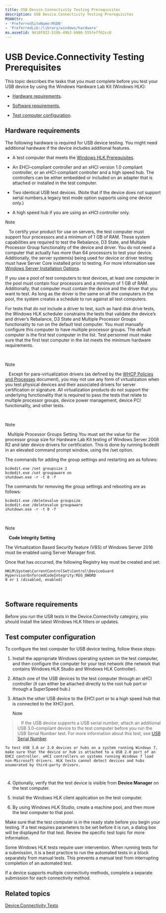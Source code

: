 ```yaml
---
title: USB Device.Connectivity Testing Prerequisites
description: USB Device.Connectivity Testing Prerequisites
MSHAttr:
- 'PreferredSiteName:MSDN'
- 'PreferredLib:/library/windows/hardware'
ms.assetid: 9410f022-510b-49b3-b966-555feff62cc8
---
```


# USB Device.Connectivity Testing Prerequisites


This topic describes the tasks that you must complete before you test your USB device by using the Windows Hardware Lab Kit (Windows HLK):

-   [Hardware requirements](#bkmk-hardwarerequirements).

-   [Software requirements](#bkmk-softwarerequirements),

-   [Test computer configuration](#bkmk-configuringtestcomputer).

## <span id="BKMK-hardwareRequirements"></span><span id="bkmk_hardwarerequirements"></span><span id="BKMK_HARDWAREREQUIREMENTS"></span>Hardware requirements


The following hardware is required for USB device testing. You might need additional hardware if the device includes additional features.

-   A test computer that meets the [Windows HLK Prerequisites](..\getstarted\windows-hlk-prerequisites.md).

-   An EHCI–compliant controller and an xHCI version 1.0 compliant controller, or an xHCI-compliant controller and a high speed hub. The controllers can be either embedded or included on an adapter that is attached or installed in the test computer.

-   Two identical USB test devices. (Note that if the device does not support serial numbers,a legacy test mode option supports using one device only.)

-   A high speed hub if you are using an xHCI controller only.

>[!NOTE]
>  
To certify your product for use on servers, the test computer must support four processors and a minimum of 1 GB of RAM. These system capabilities are required to test the Rebalance, D3 State, and Multiple Processor Group functionality of the device and driver. You do not need a computer that actually has more than 64 processors to test your device. Additionally, the server system(s) being used for device or driver testing must have Server Core installed prior to testing. For more information see [Windows Server Installation Options](http://go.microsoft.com/fwlink/p/?LinkID=251454).

If you use a pool of test computers to test devices, at least one computer in the pool must contain four processors and a minimum of 1 GB of RAM. Additionally, that computer must contain the device and the driver that you want to test. As long as the driver is the same on all the computers in the pool, the system creates a schedule to run against all test computers.

For tests that do not include a driver to test, such as hard disk drive tests, the Windows HLK scheduler constrains the tests that validate the device’s and driver’s Rebalance, D3 State and Multiple Processor Groups functionality to run on the default test computer. You must manually configure this computer to have multiple processor groups. The default computer is the first test computer in the list. Test personnel must make sure that the first test computer in the list meets the minimum hardware requirements.

 

>[!NOTE]
>  
Except for para-virtualization drivers (as defined by the [WHCP Policies and Processes](http://go.microsoft.com/fwlink/p/?LinkID=615222) document), you may not use any form of virtualization when you test physical devices and their associated drivers for server certification or signature. All virtualization products do not support the underlying functionality that is required to pass the tests that relate to multiple processor groups, device power management, device PCI functionality, and other tests.

 

>[!NOTE]
>  Multiple Processor Groups Setting
You must set the value for the processor group size for Hardware Lab Kit testing of Windows Server 2008 R2 and later device drivers for certification. This is done by running bcdedit in an elevated command prompt window, using the /set option.

The commands for adding the group settings and restarting are as follows:

``` syntax
bcdedit.exe /set groupsize 2
bcdedit.exe /set groupaware on
shutdown.exe -r -t 0 -f
```

The commands for removing the group settings and rebooting are as follows:

``` syntax
bcdedit.exe /deletevalue groupsize
bcdedit.exe /deletevalue groupaware
shutdown.exe -r -t 0 -f
```

 

>[!NOTE]
>  
**Code Integrity Setting**

The Virtualization Based Security feature (VBS) of Windows Server 2016 must be enabled using Server Manager first.

Once that has occurred, the following Registry key must be created and set:

``` syntax
HKLM\System\CurrentControlSet\Control\DeviceGuard
HypervisorEnforcedCodeIntegrity:REG_DWORD
0 or 1 (disabled, enabled)
```

 

## <span id="BKMK_softwareRequirements"></span><span id="bkmk_softwarerequirements"></span><span id="BKMK_SOFTWAREREQUIREMENTS"></span>Software requirements


Before you run the USB tests in the Device.Connectivity category, you should install the latest Windows HLK filters or updates.

## <span id="BKMK_configuringTestComputer"></span><span id="bkmk_configuringtestcomputer"></span><span id="BKMK_CONFIGURINGTESTCOMPUTER"></span>Test computer configuration


To configure the test computer for USB device testing, follow these steps:

1.  Install the appropriate Windows operating system on the test computer, and then configure the computer for your test network (the network that contains Windows HLK Studio and Windows HLK Controller).

2.  Attach one of the USB devices to the test computer through an xHCI controller (it can either be attached directly to the root hub port or through a SuperSpeed hub.)

3.  Attach the other USB device to the EHCI port or to a high speed hub that is connected to the XHCI port.

    >[!NOTE]
>  
    If the USB device supports a USB serial number, attach an additional USB 3.0–compliant device to the test computer before you run the USB Serial Number test. For more information about this test, see [USB Serial Number](0f2d5113-cf70-4cda-8afc-b7005d1e2739.md).

    To test USB 3.0 or 2.0 devices or hubs on a system running Windows 7, make sure that the device or hub is attached to a USB 2.0 port of an EHCI controller. xHCI controllers on systems running Windows 7 load non-Microsoft drivers. HLK tests cannot detect devices and hubs enumerated by third-party drivers.

     

4.  Optionally, verify that the test device is visible from **Device Manager** on the test computer.

5.  Install the Windows HLK client application on the test computer.

6.  By using Windows HLK Studio, create a machine pool, and then move the test computer to that pool.

Make sure that the test computer is in the ready state before you begin your testing. If a test requires parameters to be set before it is run, a dialog box will be displayed for that test. Review the specific test topic for more information.

Some Windows HLK tests require user intervention. When running tests for a submission, it is a best practice to run the automated tests in a block separately from manual tests. This prevents a manual test from interrupting completion of an automated test.

If a device supports multiple connectivity methods, complete a separate submission for each connectivity method.

## <span id="related_topics"></span>Related topics


[Device.Connectivity Tests](device-connectivity-tests.md)

 

 







